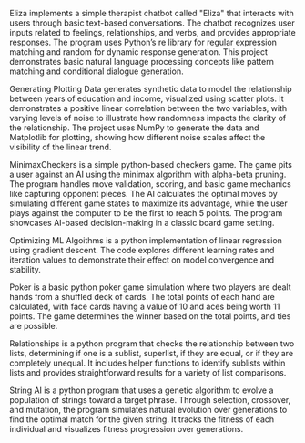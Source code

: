 Eliza implements a simple therapist chatbot called "Eliza" that interacts with users through basic text-based conversations. The chatbot recognizes user inputs related to feelings, relationships, and verbs, and provides appropriate responses. The program uses Python’s re library for regular expression matching and random for dynamic response generation. This project demonstrates basic natural language processing concepts like pattern matching and conditional dialogue generation.

Generating Plotting Data generates synthetic data to model the relationship between years of education and income, visualized using scatter plots. It demonstrates a positive linear correlation between the two variables, with varying levels of noise to illustrate how randomness impacts the clarity of the relationship. The project uses NumPy to generate the data and Matplotlib for plotting, showing how different noise scales affect the visibility of the linear trend.

MinimaxCheckers is a simple python-based checkers game. The game pits a user against an AI using the minimax algorithm with alpha-beta pruning. The program handles move validation, scoring, and basic game mechanics like capturing opponent pieces. The AI calculates the optimal moves by simulating different game states to maximize its advantage, while the user plays against the computer to be the first to reach 5 points. The program showcases AI-based decision-making in a classic board game setting.

Optimizing ML Algoithms is a python implementation of linear regression using gradient descent. The code explores different learning rates and iteration values to demonstrate their effect on model convergence and stability.

Poker is a basic python poker game simulation where two players are dealt hands from a shuffled deck of cards. The total points of each hand are calculated, with face cards having a value of 10 and aces being worth 11 points. The game determines the winner based on the total points, and ties are possible.

Relationships is a python program that checks the relationship between two lists, determining if one is a sublist, superlist, if they are equal, or if they are completely unequal. It includes helper functions to identify sublists within lists and provides straightforward results for a variety of list comparisons.

String AI is a python program that uses a genetic algorithm to evolve a population of strings toward a target phrase. Through selection, crossover, and mutation, the program simulates natural evolution over generations to find the optimal match for the given string. It tracks the fitness of each individual and visualizes fitness progression over generations.
